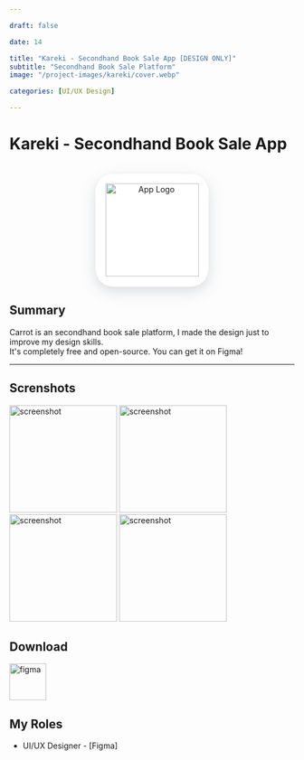 ```yaml
---

draft: false

date: 14

title: "Kareki - Secondhand Book Sale App [DESIGN ONLY]"
subtitle: "Secondhand Book Sale Platform"
image: "/project-images/kareki/cover.webp"

categories: [UI/UX Design]

---
```


# Kareki - Secondhand Book Sale App

<br>

<center>

  <div  style="height:200px; width:200px; border-radius:32px; box-shadow: rgba(149, 157, 165, 0.35) 0px 8px 24px;  display: flex; justify-content: center; align-items: center;background-color:white">
  <img  src="/project-images/kareki/logo.webp" alt="App Logo" style="height:165px"/>
</div>

</center>

## Summary 

Carrot is an secondhand book sale platform, I made the design just to improve my design skills. <br>
It's completely free and open-source. You can get it on Figma!


---
 ## Screnshots 

<img src="/project-images/kareki/ss-1.webp" alt="screenshot" width="190"/>
<img src="/project-images/kareki/ss-2.webp" alt="screenshot" width="190"/>
<img src="/project-images/kareki/ss-3.webp" alt="screenshot" width="190"/>
<img src="/project-images/kareki/ss-4.webp" alt="screenshot" width="190"/>


## Download

<a href="https://www.figma.com/community/file/1147184898210551337">
  <img src="/images/figma.webp" alt="figma" height="65px"/>
</a>


## My Roles
- UI/UX Designer - [Figma]
